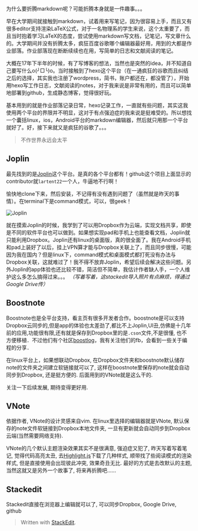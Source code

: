 为什么要折腾markdown呢？可能折腾本身就是一件趣事。。。

早在大学期间就接触到markdown，试着用来写笔记，因为很容易上手，而且又有很多editor支持渲染LaTeX公式，对于一名物理系的学生来说，这个太重要了，而且当时抱着学习LaTeX的态度，尝试使用markdown写文档，记笔记，写文章什么的。大学期间并没有折腾太多，疯狂百度谷歌哪个编辑器最好用，用到的大都是作业部落。作业部落现在断断续续也在用，写简单的日志和文献阅读的笔记。

大概在17年下半年的时候，有了写博客的想法，当然也是突然的idea，并不知道自己要写什么o(╯□╰)o。当时接触到了hexo这个平台（在一通疯狂的谷歌而且纠结之后的选择，其实我也注册了wordpress，简书，账户都还在，都没管了），开始用hexo写工作日志，文献阅读的notes，对于我来说是非常有用的，而且可以简单地部署到github，生成静态博客，觉得很好玩。

基本用到的就是作业部落记录日常，hexo记录工作，一直就有些问题，其实这我使用两个平台的界限并不明显，这对于有点强迫症的我来说是挺难受的。所以想找一个囊括linux，ios，Android平台的markdown编辑器，然后就只用那一个平台就好了。好，接下来就又是疯狂的谷歌了。。。

>不作世界永远会太平

## Joplin
最先找到的是[Joplin](https://github.com/laurent22/joplin)这个平台。是真的各个平台都有！github这个项目上面显示的contributor就`lartent22`一个人，牛逼地不行啊！

愉快地clone下来，然后安装，不记得有没有遇到问题了（虽然就是昨天的事情）。在terminal下是command模式，可以，很geek！
 
 ![Joplin](https://lh3.googleusercontent.com/Vg_0rnnFmE0mX-QA3bNYzd20Sa7ZftHNF_6V1bH80VFT543Na1JaWr7LM4uEi_5Tc-eJ0ipzD25K)

就在摸索Joplin的时候，我学到了可以用Dropbox作为云端，实现文档共享，即使是不同的软件平台也可以做到。如果想实现pad和手机上也能查看文档，Joplin就只能利用Dropbox。Joplin还有linux的桌面版，真的很全面了。我在Android手机和pad上装好了以后，挂上VPN算才能与Dropbox关联上了，而且同步很慢，可能因为我在国内？但是linux下，command模式和桌面模式都打死没有办法与Dropbox关联，这就难过了！我不得不放弃Joplin，希望后续会解决这些问题。另外Joplin的app体验也还比较不错，简洁但不简单，我估计作者缺人手，一个人维护这么多怎么搞得过来。。。
*（写着写着，这stackedit导入照片有点麻烦，得通过Google Drive传）*

## Boostnote
Boostnote也是全平台支持，看主页有很多开发者合作。boostnote是可以支持Dropbox云同步的,但是app的体验也太差劲了,都比不上Joplin,UI丑,仿佛是十几年前的应用,功能很有限,还有就是保存到Dropbox里的是`.cson`文件,不是很懂, 也不方便移植．不过他们有个社区[boostlog](https://boostlog.io/)，我有关注他们的fb，会看到一些关于编程的分享．

在linux平台上，如果想联动Dropbox, 在Dropbox文件夹和boostnote默认储存note的文件夹之间建立软链接就可以了, 这样在boostnote里保存的note就会自动同步到Dropbox, 还是挺方便的. 后面用到的VNote就是这么干的. 

关注一下后续发展, 期待变得更好用. 

## VNote
依据作者, VNote的设计灵感来自vim. 在linux里选择的编辑器就是VNote, 默认保存的note文件软链接到Dropbox本地文件夹, 一旦有更新就会自动同步到Dropbox云端(当然需要网络支持). 

VNote的几个默认主题渲染效果其实不是很满意, 强迫症又犯了, 昨天写着写着笔记, 觉得代码高亮太丑, 去[Highlight.js](https://highlightjs.org/)下载了几种样式, 顺带找了些阅读模式的渲染样式, 但是直接使用会出现彼此冲突, 效果奇丑无比. 最好的方式是去改默认的主题, 当然这就又是另外一个故事了, 将来再折腾吧......

## Stackedit
Stackedit直接在浏览器上编辑就可以了, 可以同步Dropbox, Google Drive, github



> Written with [StackEdit](https://stackedit.io/).
<!--stackedit_data:
eyJoaXN0b3J5IjpbMTc0MjgwMDM0NSw4MzEzMTE5MzgsLTU4NT
gxNDI1LDE2OTc1MTU3MzYsODI2ODcwNTVdfQ==
-->